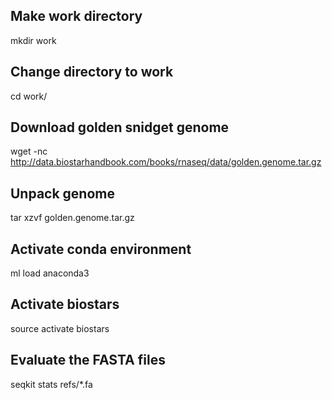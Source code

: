 ## Make work directory
mkdir work

## Change directory to work
cd work/

## Download golden snidget genome
wget -nc http://data.biostarhandbook.com/books/rnaseq/data/golden.genome.tar.gz

## Unpack genome
tar xzvf golden.genome.tar.gz

## Activate conda environment
ml load anaconda3

## Activate biostars
source activate biostars

## Evaluate the FASTA files
seqkit stats refs/*.fa

